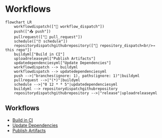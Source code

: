 # Workflows

```mermaid
flowchart LR
    workflowdispatch(["👤 workflow_dispatch"])
    push(["📤 push"])
    pullrequest(["🔀 pull_request"])
    schedule(["⏰ schedule"])
    repositorydispatchgithubrepository(["🔔 repository_dispatch<br/>→ this repo"])
    buildyml["Build in CI"]
    uploadreleaseyml["Publish Artifacts"]
    updatedependenciesyml["Update Dependencies"]
    workflowdispatch --> buildyml
    workflowdispatch --> updatedependenciesyml
    push -->|"branches(ignore: 1), paths(ignore: 1)"|buildyml
    pullrequest -->|"(*)"|buildyml
    schedule -->|"0 12 * * 5"|updatedependenciesyml
    buildyml --> repositorydispatchgithubrepository
    repositorydispatchgithubrepository -->|"release"|uploadreleaseyml
```

## Workflows

- [Build in CI](./build/)
- [Update Dependencies](./update-dependencies/)
- [Publish Artifacts](./upload-release/)